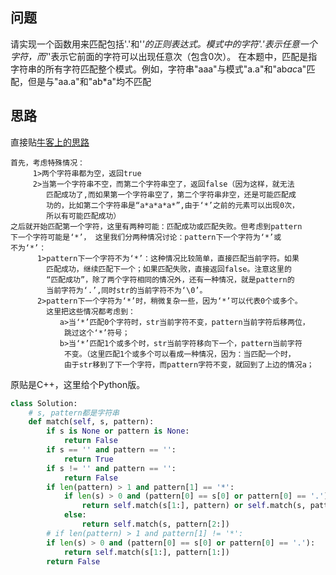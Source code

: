 ## 问题
请实现一个函数用来匹配包括'.'和'*'的正则表达式。模式中的字符'.'表示任意一个字符，而'*'表示它前面的字符可以出现任意次（包含0次）。 在本题中，匹配是指字符串的所有字符匹配整个模式。例如，字符串"aaa"与模式"a.a"和"ab*ac*a"匹配，但是与"aa.a"和"ab*a"均不匹配

## 思路
直接贴[牛客上的思路](https://www.nowcoder.com/questionTerminal/45327ae22b7b413ea21df13ee7d6429c?answerType=1&f=discussion)
```
首先，考虑特殊情况：
     1>两个字符串都为空，返回true
     2>当第一个字符串不空，而第二个字符串空了，返回false（因为这样，就无法
        匹配成功了,而如果第一个字符串空了，第二个字符串非空，还是可能匹配成
        功的，比如第二个字符串是“a*a*a*a*”,由于‘*’之前的元素可以出现0次，
        所以有可能匹配成功）
之后就开始匹配第一个字符，这里有两种可能：匹配成功或匹配失败。但考虑到pattern
下一个字符可能是‘*’， 这里我们分两种情况讨论：pattern下一个字符为‘*’或
不为‘*’：
      1>pattern下一个字符不为‘*’：这种情况比较简单，直接匹配当前字符。如果
        匹配成功，继续匹配下一个；如果匹配失败，直接返回false。注意这里的
        “匹配成功”，除了两个字符相同的情况外，还有一种情况，就是pattern的
        当前字符为‘.’,同时str的当前字符不为‘\0’。
      2>pattern下一个字符为‘*’时，稍微复杂一些，因为‘*’可以代表0个或多个。
        这里把这些情况都考虑到：
           a>当‘*’匹配0个字符时，str当前字符不变，pattern当前字符后移两位，
            跳过这个‘*’符号；
           b>当‘*’匹配1个或多个时，str当前字符移向下一个，pattern当前字符
            不变。（这里匹配1个或多个可以看成一种情况，因为：当匹配一个时，
            由于str移到了下一个字符，而pattern字符不变，就回到了上边的情况a；
```
原贴是C++，这里给个Python版。
```python
class Solution:
    # s, pattern都是字符串
    def match(self, s, pattern):
        if s is None or pattern is None:
            return False
        if s == '' and pattern == '':
            return True
        if s != '' and pattern == '':
            return False
        if len(pattern) > 1 and pattern[1] == '*':
            if len(s) > 0 and (pattern[0] == s[0] or pattern[0] == '.'):
                return self.match(s[1:], pattern) or self.match(s, pattern[2:])
            else:
                return self.match(s, pattern[2:])
        # if len(pattern) > 1 and pattern[1] != '*':
        if len(s) > 0 and (pattern[0] == s[0] or pattern[0] == '.'):
            return self.match(s[1:], pattern[1:])
        return False
```
